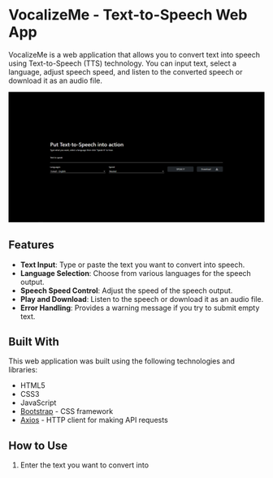 # VocalizeMe - Text-to-Speech Web App

VocalizeMe is a web application that allows you to convert text into speech using Text-to-Speech (TTS) technology. You can input text, select a language, adjust speech speed, and listen to the converted speech or download it as an audio file.

![VocalizeMe Screenshot](screenshot.png)

## Features

- **Text Input**: Type or paste the text you want to convert into speech.
- **Language Selection**: Choose from various languages for the speech output.
- **Speech Speed Control**: Adjust the speed of the speech output.
- **Play and Download**: Listen to the speech or download it as an audio file.
- **Error Handling**: Provides a warning message if you try to submit empty text.

## Built With

This web application was built using the following technologies and libraries:

- HTML5
- CSS3
- JavaScript
- [Bootstrap](https://getbootstrap.com/) - CSS framework
- [Axios](https://github.com/axios/axios) - HTTP client for making API requests


## How to Use

1. Enter the text you want to convert into
